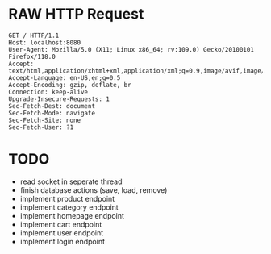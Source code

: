 # RAW HTTP Request

    GET / HTTP/1.1
    Host: localhost:8080
    User-Agent: Mozilla/5.0 (X11; Linux x86_64; rv:109.0) Gecko/20100101 Firefox/118.0
    Accept: text/html,application/xhtml+xml,application/xml;q=0.9,image/avif,image/webp,*/*;q=0.8
    Accept-Language: en-US,en;q=0.5
    Accept-Encoding: gzip, deflate, br
    Connection: keep-alive
    Upgrade-Insecure-Requests: 1
    Sec-Fetch-Dest: document
    Sec-Fetch-Mode: navigate
    Sec-Fetch-Site: none
    Sec-Fetch-User: ?1

# TODO

- read socket in seperate thread
- finish database actions (save, load, remove)
- implement product endpoint
- implement category endpoint
- implement homepage endpoint
- implement cart endpoint
- implement user endpoint
- implement login endpoint
